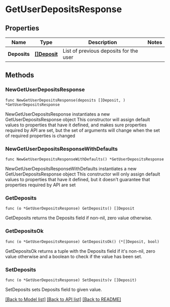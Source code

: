 # GetUserDepositsResponse

## Properties

Name | Type | Description | Notes
------------ | ------------- | ------------- | -------------
**Deposits** | [**[]Deposit**](Deposit.md) | List of previous deposits for the user | 

## Methods

### NewGetUserDepositsResponse

`func NewGetUserDepositsResponse(deposits []Deposit, ) *GetUserDepositsResponse`

NewGetUserDepositsResponse instantiates a new GetUserDepositsResponse object
This constructor will assign default values to properties that have it defined,
and makes sure properties required by API are set, but the set of arguments
will change when the set of required properties is changed

### NewGetUserDepositsResponseWithDefaults

`func NewGetUserDepositsResponseWithDefaults() *GetUserDepositsResponse`

NewGetUserDepositsResponseWithDefaults instantiates a new GetUserDepositsResponse object
This constructor will only assign default values to properties that have it defined,
but it doesn't guarantee that properties required by API are set

### GetDeposits

`func (o *GetUserDepositsResponse) GetDeposits() []Deposit`

GetDeposits returns the Deposits field if non-nil, zero value otherwise.

### GetDepositsOk

`func (o *GetUserDepositsResponse) GetDepositsOk() (*[]Deposit, bool)`

GetDepositsOk returns a tuple with the Deposits field if it's non-nil, zero value otherwise
and a boolean to check if the value has been set.

### SetDeposits

`func (o *GetUserDepositsResponse) SetDeposits(v []Deposit)`

SetDeposits sets Deposits field to given value.



[[Back to Model list]](../README.md#documentation-for-models) [[Back to API list]](../README.md#documentation-for-api-endpoints) [[Back to README]](../README.md)


